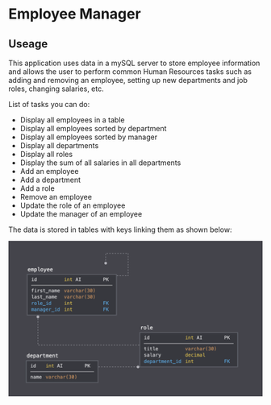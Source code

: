 # Employee Manager

## Useage 

This application uses data in a mySQL server to store employee information and allows
the user to perform common Human Resources tasks such as adding and removing an employee, setting up new departments and job roles, changing salaries, etc.  

List of tasks you can do: 
* Display all employees in a table 
* Display all employees sorted by department
* Display all employees sorted by manager 
* Display all departments
* Display all roles 
* Display the sum of all salaries in all departments 
* Add an employee
* Add a department
* Add a role 
* Remove an employee
* Update the role of an employee
* Update the manager of an employee

The data is stored in tables with keys linking them as shown below:  

![](/schema.png)



